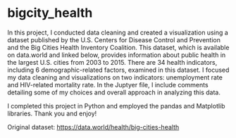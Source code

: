 # bigcity_health


In this project, I conducted data cleaning and created a visualization using a dataset published by the U.S. Centers for Disease Control and Prevention and the Big Cities Health Inventory Coalition. This dataset, which is available on data.world and linked below, provides information about public health in the largest U.S. cities from 2003 to 2015. There are 34 health indicators, including 6 demographic-related factors, examined in this dataset. I focused my data cleaning and visualizations on two indicators: unemployment rate and HIV-related mortality rate. In the Juptyer file, I include comments detailing some of my choices and overall approach in analyzing this data.

I completed this project in Python and employed the pandas and Matplotlib libraries. Thank you and enjoy!

Original dataset: https://data.world/health/big-cities-health
